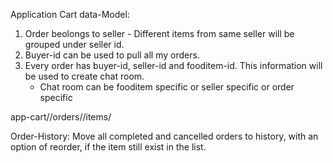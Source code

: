Application Cart data-Model:

1. Order beolongs to seller - Different items from same seller will be grouped under seller id.
2. Buyer-id can be used to pull all my orders.
2. Every order has buyer-id, seller-id and fooditem-id. This information will be used to create chat room.
    - Chat room can be fooditem specific or seller specific or order specific

app-cart/<buyer-id>/orders/<seller-id>/items/<fooditem-id>

Order-History: Move all completed and cancelled orders to history, with an option of reorder, if the item still exist in the list.
